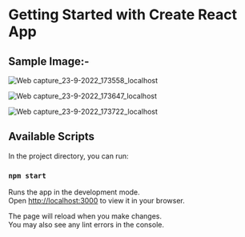 # Getting Started with Create React App
## Sample Image:-
![Web capture_23-9-2022_173558_localhost](https://user-images.githubusercontent.com/94789421/191956961-4f2d1131-9384-45a2-8931-0d6450694019.jpeg)

![Web capture_23-9-2022_173647_localhost](https://user-images.githubusercontent.com/94789421/191956979-997a7d5d-a271-4153-8d76-6feaac17b226.jpeg)

![Web capture_23-9-2022_173722_localhost](https://user-images.githubusercontent.com/94789421/191956993-ca124e97-d634-47dd-94e2-9bde76c60b20.jpeg)


## Available Scripts

In the project directory, you can run:

### `npm start`

Runs the app in the development mode.\
Open [http://localhost:3000](http://localhost:3000) to view it in your browser.

The page will reload when you make changes.\
You may also see any lint errors in the console.
